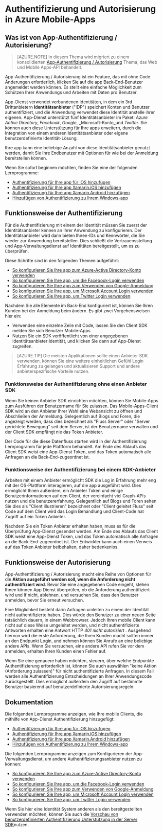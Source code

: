 <properties
    pageTitle="Authentifizierung und Autorisierung in Azure mobilen Apps | Microsoft Azure"
    description="Konzeptionelle Bezug und Übersicht über die Authentifizierung / Autorisierung für Azure Mobile-Apps bereitstellen"
    services="app-service\mobile"
    documentationCenter=""
    authors="mattchenderson"
    manager="erikre"
    editor=""/>

<tags
    ms.service="app-service-mobile"
    ms.workload="mobile"
    ms.tgt_pltfrm="na"
    ms.devlang="multiple"
    ms.topic="article"
    ms.date="10/01/2016"
    ms.author="mahender"/>

# <a name="authentication-and-authorization-in-azure-mobile-apps"></a>Authentifizierung und Autorisierung in Azure Mobile-Apps

## <a name="what-is-app-service-authentication--authorization"></a>Was ist von App-Authentifizierung / Autorisierung?

> [AZURE.NOTE] In diesem Thema wird migriert zu einem konsolidierten [App-Authentifizierung / Autorisierung](../app-service/app-service-authentication-overview.md) Thema, das Web und Mobile Apps-API behandelt.

App-Authentifizierung / Autorisierung ist ein Feature, das mit ohne Code Änderungen erforderlich, klicken Sie auf die app Back-End-Benutzer angemeldet werden können. Es stellt eine einfache Möglichkeit zum Schützen Ihrer Anwendungs und Arbeiten mit Daten pro Benutzer.

App-Dienst verwendet verbundenen Identitäten, in dem ein 3rd Drittanbietern **Identitätsanbieter** ("IDP") speichert Konten und Benutzer authentifiziert, und die Anwendung verwendet diese Identität anstelle ihrer eigenen. App-Dienst unterstützt fünf Identitätsanbieter im Paket: _Azure Active Directory_, _Facebook_, _Google_, _Microsoft-Konto_und _Twitter_. Sie können auch diese Unterstützung für Ihre apps erweitern, durch die Integration von einem anderen Identitätsanbieter oder eigene benutzerdefinierte Identität-Lösung.

Ihre app kann eine beliebige Anzahl von diese Identitätsanbieter genutzt werden, damit Sie Ihre Endbenutzer mit Optionen für wie bei der Anmeldung bereitstellen können.

Wenn Sie sofort beginnen möchten, finden Sie eine der folgenden Lernprogramme:

- [Authentifizierung für Ihre app für iOS hinzufügen]
- [Authentifizierung für Ihre app Xamarin.iOS hinzufügen]
- [Authentifizierung für Ihre app Xamarin.Android hinzufügen]
- [Hinzufügen von Authentifizierung zu Ihrem Windows-app]

## <a name="how-authentication-works"></a>Funktionsweise der Authentifizierung

Für die Authentifizierung mit einem der Identität müssen Sie zuerst der Identitätsanbieter kennen an Ihrer Anwendung zu konfigurieren. Der Identitätsanbieter wird dann bieten Ihnen-IDs und Kennwörter, die Sie wieder zur Anwendung bereitstellen. Dies schließt die Vertrauensstellung und App-Verwaltungsdienst auf Identitäten bereitgestellt, um es zu überprüfen.

Diese Schritte sind in den folgenden Themen aufgeführt:

- [So konfigurieren Sie Ihre app zum Azure-Active Directory-Konto verwenden]
- [So konfigurieren Sie Ihre app, um die Facebook-Login verwenden]
- [So konfigurieren Sie Ihre app zum Verwenden von Google-Anmeldung]
- [So konfigurieren Sie Ihre app, um Microsoft Account Login verwenden]
- [So konfigurieren Sie Ihre app, um Twitter Login verwenden]

Nachdem Sie alle Elemente im Back-End konfiguriert ist, können Sie Ihren Kunden bei der Anmeldung beim ändern. Es gibt zwei Vorgehensweisen hier ein:

- Verwenden eine einzelne Zeile mit Code, lassen Sie den Client SDK melden Sie sich Benutzer Mobile-Apps.
- Nutzen Sie ein SDK veröffentlicht von einer angegebenen Identitätsanbieter Identität, und klicken Sie dann auf App-Dienst zugreifen.

>[AZURE.TIP] Die meisten Applikationen sollte einen Anbieter SDK verwenden, können Sie eine weitere einheitlichen Gefühl Login Erfahrung zu gelangen und aktualisieren Support und andere anbieterspezifische Vorteile nutzen.

### <a name="how-authentication-without-a-provider-sdk-works"></a>Funktionsweise der Authentifizierung ohne einen Anbieter SDK

Wenn Sie keinen Anbieter SDK einrichten möchten, können Sie Mobile-Apps zum Ausführen der Benutzername für Sie zulassen. Das Mobile-Apps-Client SDK wird an den Anbieter Ihrer Wahl eine Webansicht zu öffnen und Abschließen der Anmeldung. Gelegentlich auf Blogs und Foren, die angezeigt werden, dass dies bezeichnet als "Fluss Server" oder "Server gerichtete Bewegung" seit dem Server, ist der Benutzername verwalten und der Client SDK empfängt nie das Token Anbieter.

Der Code für die diese Datenfluss starten wird in der Authentifizierung Lernprogramm für jede Plattform behandelt. Am Ende des Ablaufs das Client SDK weist eine App-Dienst Token, und das Token automatisch alle Anfragen an die Back-End-zugeordnet ist.

### <a name="how-authentication-with-a-provider-sdk-works"></a>Funktionsweise der Authentifizierung bei einem SDK-Anbieter

Arbeiten mit einem Anbieter ermöglicht SDK die Log in Erfahrung mehr eng mit der OS-Plattform interagieren, auf die app ausgeführt wird. Dies ermöglicht Ihnen außerdem, ein Anbieter Token und einige Benutzerinformationen auf den Client, der vereinfacht viel Graph-APIs nutzen und die benutzererfahrung. Gelegentlich auf Blogs und Foren sehen Sie dies als "Client illustrieren" bezeichnet oder "Client geleitet Fluss" seit Code auf dem Client wird das Login Behandlung und Client-Code hat Zugriff auf ein Token Anbieter.

Nachdem Sie ein Token Anbieter erhalten haben, muss es für die Überprüfung App-Dienst gesendet werden. Am Ende des Ablaufs das Client SDK weist eine App-Dienst Token, und das Token automatisch alle Anfragen an die Back-End-zugeordnet ist. Der Entwickler kann auch einen Verweis auf das Token Anbieter beibehalten, daher bedenkenlos.

## <a name="how-authorization-works"></a>Funktionsweise der Autorisierung

App-Authentifizierung / Autorisierung macht eine Reihe von Optionen für die **Aktion ausgeführt werden soll, wenn die Anforderung nicht authentifiziert wird**. Bevor Sie eine angegebenen Code eingeht, stehen Ihnen können App Dienst überprüfen, ob die Anforderung authentifiziert wird und If nicht, ablehnen, und versuchen Sie, dass den Benutzer anmelden, bevor Sie erneut versuchen.

Eine Möglichkeit besteht darin Anfragen umleiten zu einem der Identität nicht authentifizierte haben. Dies würde den Benutzer zu einer neuen Seite tatsächlich dauern, in einem Webbrowser. Jedoch Ihren mobile Client kann nicht auf diese Weise umgeleitet werden, und nicht authentifizierte Antworten erhalten eine Antwort HTTP _401 nicht autorisiert_ . Ausgehend hiervon wird die erste Anforderung, die Ihren Kunden macht sollten immer an den Endpunkt Login, und nehmen können Sie Anrufe an eine beliebige andere APIs. Wenn Sie versuchen, eine andere API rufen Sie vor dem anmelden, erhalten Ihren Kunden einen Fehler auf.

Wenn Sie eine genauere haben möchten, steuern, über welche Endpunkte Authentifizierung erforderlich ist, können Sie auch auswählen "keine Aktion (Anforderung zulassen)" für nicht authentifizierte Anfragen. In diesem Fall werden alle Authentifizierung Entscheidungen an Ihrer Anwendungscode zurückgestellt. Dies ermöglicht außerdem den Zugriff auf bestimmte Benutzer basierend auf benutzerdefinierte Autorisierungsregeln.

## <a name="documentation"></a>Dokumentation

Die folgenden Lernprogramme anzeigen, wie Ihre mobile Clients, die mithilfe von App-Dienst Authentifizierung hinzugefügt:

- [Authentifizierung für Ihre app für iOS hinzufügen]
- [Authentifizierung für Ihre app Xamarin.iOS hinzufügen]
- [Authentifizierung für Ihre app Xamarin.Android hinzufügen]
- [Hinzufügen von Authentifizierung zu Ihrem Windows-app]

Die folgenden Lernprogramme anzeigen zum Konfigurieren der App-Verwaltungsdienst, um andere Authentifizierungsanbieter nutzen zu können:

- [So konfigurieren Sie Ihre app zum Azure-Active Directory-Konto verwenden]
- [So konfigurieren Sie Ihre app, um die Facebook-Login verwenden]
- [So konfigurieren Sie Ihre app zum Verwenden von Google-Anmeldung]
- [So konfigurieren Sie Ihre app, um Microsoft Account Login verwenden]
- [So konfigurieren Sie Ihre app, um Twitter Login verwenden]

Wenn Sie hier eine Identität System anderen als den bereitgestellten verwenden möchten, können Sie auch die [Vorschau von benutzerdefinierten Authentifizierung Unterstützung in der Server SDK](app-service-mobile-dotnet-backend-how-to-use-server-sdk.md#custom-auth)nutzen.

[Authentifizierung für Ihre app für iOS hinzufügen]: app-service-mobile-ios-get-started-users.md
[Authentifizierung für Ihre app Xamarin.iOS hinzufügen]: app-service-mobile-xamarin-ios-get-started-users.md
[Authentifizierung für Ihre app Xamarin.Android hinzufügen]: app-service-mobile-xamarin-android-get-started-users.md
[Hinzufügen von Authentifizierung zu Ihrem Windows-app]: app-service-mobile-windows-store-dotnet-get-started-users.md

[So konfigurieren Sie Ihre app zum Azure-Active Directory-Konto verwenden]: app-service-mobile-how-to-configure-active-directory-authentication.md
[So konfigurieren Sie Ihre app, um die Facebook-Login verwenden]: app-service-mobile-how-to-configure-facebook-authentication.md
[So konfigurieren Sie Ihre app zum Verwenden von Google-Anmeldung]: app-service-mobile-how-to-configure-google-authentication.md
[So konfigurieren Sie Ihre app, um Microsoft Account Login verwenden]: app-service-mobile-how-to-configure-microsoft-authentication.md
[So konfigurieren Sie Ihre app, um Twitter Login verwenden]: app-service-mobile-how-to-configure-twitter-authentication.md
